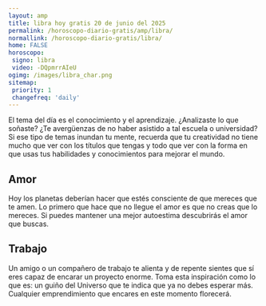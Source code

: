 ```yaml
---
layout: amp
title: libra hoy gratis 20 de junio del 2025 
permalink: /horoscopo-diario-gratis/amp/libra/
normallink: /horoscopo-diario-gratis/libra/
home: FALSE
horoscopo:
 signo: libra
 video: -DQpmrrAIeU
ogimg: /images/libra_char.png
sitemap:
 priority: 1
 changefreq: 'daily'
---
```



El tema del día es el conocimiento y el aprendizaje. ¿Analizaste lo que soñaste? ¿Te avergüenzas de no haber asistido a tal escuela o universidad? Si ese tipo de temas inundan tu mente, recuerda que tu creatividad no tiene mucho que ver con los títulos que tengas y todo que ver con la forma en que usas tus habilidades y conocimientos para mejorar el mundo.

## Amor

Hoy los planetas deberían hacer que estés consciente de que mereces que te amen. Lo primero que hace que no llegue el amor es que no creas que lo mereces. Si puedes mantener una mejor autoestima descubrirás el amor que buscas.

## Trabajo

Un amigo o un compañero de trabajo te alienta y de repente sientes que sí eres capaz de encarar un proyecto enorme. Toma esta inspiración como lo que es: un guiño del Universo que te indica que ya no debes esperar más. Cualquier emprendimiento que encares en este momento florecerá.